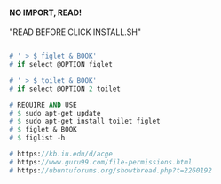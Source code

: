 #### NO IMPORT, READ!

 "READ BEFORE CLICK INSTALL.SH"

```pascal

# ' > $ figlet & BOOK'
# if select @OPTION figlet

# ' > $ toilet & BOOK'
# if select @OPTION 2 toilet

# REQUIRE AND USE 
# $ sudo apt-get update
# $ sudo apt-get install toilet figlet
# $ figlet & BOOK
# $ figlist -h 

# https://kb.iu.edu/d/acge
# https://www.guru99.com/file-permissions.html
# https://ubuntuforums.org/showthread.php?t=2260192
```
